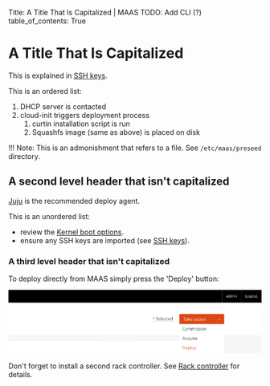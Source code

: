 Title: A Title That Is Capitalized | MAAS
TODO:  Add CLI (?)
table_of_contents: True

<!--

This is a comment. It ends up as an HTML comment so please be polite.

Use this file as a model to base new files upon. Pay attention to
capitalization of headers and links.

The new filename should be based upon where it is found in the menu hierarchy
(e.g. installconfig-nodes-deploy.md).

See contribution.md for details.

-->


# A Title That Is Capitalized

This is explained in [SSH keys][user-accounts-ssh-keys].

This is an ordered list:

1. DHCP server is contacted
1. cloud-init triggers deployment process
    1. curtin installation script is run
    1. Squashfs image (same as above) is placed on disk

!!! Note: This is an admonishment that refers to a file. See
`/etc/maas/preseed` directory.


## A second level header that isn't capitalized

[Juju][about-juju] is the recommended deploy agent.

This is an unordered list:

- review the [Kernel boot options][kernel-boot-options].
- ensure any SSH keys are imported (see [SSH keys][user-accounts-ssh-keys]).


### A third level header that isn't capitalized

To deploy directly from MAAS simply press the 'Deploy' button:

![deploy][img__2.1_deploy-nodes]

Don't forget to install a second rack controller. See
[Rack controller][install-rackd] for details.


<!-- LINKS -->

[user-accounts-ssh-keys]: manage-account.md#ssh-keys
[about-juju]: https://jujucharms.com/docs/stable/about-juju
[kernel-boot-options]: installconfig-nodes-kernel-boot-options.md
[install-rackd]: installconfig-rack.md#install-a-rack-controller

[img__2.1_deploy-nodes]: ../media/installconfig-nodes-deploy-nodes__2.1_deploy.png
